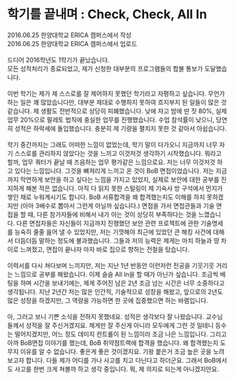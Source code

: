 학기를 끝내며 : Check, Check, All In
============
2016.06.25 한양대학교 ERICA 캠퍼스에서 작성<br>
2016.06.25 한양대학교 ERICA 캠퍼스에서 업로드
<br>
<br>
드디어 2016학년도 1학기가 끝났습니다. <br>모든 성적처리가 종료되었고, 제가 신청한 대부분의 프로그램들의 합불 통보가 도달했습니다. 
<br><br>
이번 학기는 제가 제 스스로를 잘 제어하지 못했던 학기라고 자평하고 싶습니다. 무언가 하는 일은 꽤 많았습니다만, 대부분 제대로 수행하지 못하여 흐지부지 된 일들이 많은 것 같습니다. 제 생활도 전반적으로 상당히 피폐했습니다. 낮에 자고 밤에 딴 짓 80%, 실제 업무 20%으로 팔레토 법칙에 충실한 업무를 진행했습니다. 수업 참석률이 낮으니, 당연히 성적은 하락세에 돌입했습니다. 충분히 제 기량을 펼치지 못한 것 같아서 아쉽습니다.
<br>
<br>
학기 중간까지는 그래도 어떠한 느낌이 없었는데, 학기 말이 다가오니 지금까지 너무 자기 스스로를 관리하지 않았다는 것을 느끼고 이것저것 생각하기 시작했습니다. 뭐라고 할까, 업무 쿼터가 끝날 때 즈음하는 업무 평가같은 느낌으로요. 저는 너무 이것저것 하고 있다는 느낌입니다. 그것을 뼈져리게 느끼고 온 것이 BoB 면접이었습니다. 저는 지금까지 막연하게 보안을 하고 싶다는 느낌을 가지고 있었지, 실제로 보안에 대한 공부를 진지하게 해본 적은 없습니다. 아직 다 읽지 못한 스털링이 제 기숙사 방 구석에서 먼지가 쌓인 채로 누워계시기도 합니다. BoB 서류합격을 왜 합격했는지도 이해를 하지 못하겠지만 (아마 3배수로 뽑아서 그런게 아닐까 싶습니다.) 면접을 가서 면접관들과 기술 면접을 할 때, 다른 참가자들에 비해서 내가 아는 것이 상당히 부족하다는 것을 느꼈습니다. 다른 면접자들은 자신들이 지금까지 진행했던 보안 관련 프로젝트에 관한 기술명세를 능숙히 줄줄 읊어 낼 수 있었지만, 저는 기껏해야 최근에 있었던 큰 해킹 사건에 대해서 더듬더듬 말하는 정도에 불과했습니다. 그들과 저의 능력은 제게는 마치 하늘과 땅 차이로 느껴졌고, 면접이 끝나자 마자 바로 집으로 향하는 전철을 탔습니다. 
<br><br>
이력서를 다시 쳐다보며 느끼지만, 저는 지난 1년 반동안 이런저런 전공을 기웃기웃 거리는 느낌으로 공부를 해왔습니다. 이제 슬슬 All In을 할 때가 아닌가 싶습니다. 조금씩 베팅을 하며 시간을 보내기에는, 제게 주어진 남은 2년 조금 넘는 시간은 너무 소중하다고 생각됩니다. 지난 2년간 저는 많은 인간적, 기술적으로 성장을 해왔고, 앞으로의 2년도 많은 성장을 하겠지만, 그 역량을 가능하면 한 곳에 집중했으면 하는 바램입니다.
<br><br>
아, 그러고 보니 기쁜 소식을 전하지 못했네요. 성적은 생각보다 잘 나왔습니다. 교수님들께서 성적을 잘 주신거겠지요. 제게만 잘 주신게 아니라 모두에게 그런 것 일테니 등수는 떨어지겠지만, 어느 정도 데미지 컨트롤이 된 느낌이라 조금 나은 느낌입니다. 그리고 아까 BoB면접 이야기를 했는데, BoB 취약점트랙에 합격을 했습니다. 왜 합격했는지 도무지 이유를 알 수 없습니다. 좋은게 좋은 것이겠지요. 기왕 붙은거 조금 높은 곳을 노려보고자 합니다. 다들 제가 어디를 가나 사고를 치고 다닌다고 하더군요. 그래서 BoB에서도 사고를 한번 크게 쳐볼까 하고 생각 중입니다. 뭐, 제 의지로 되는게 아니겠지만요.